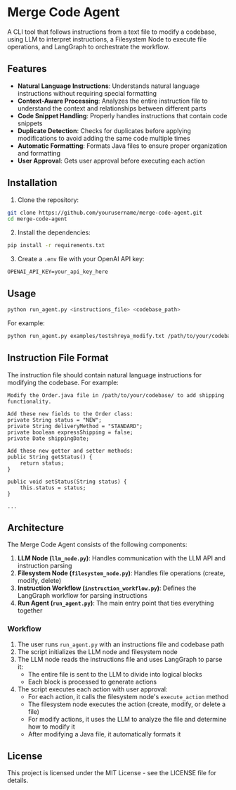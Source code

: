 # Merge Code Agent

A CLI tool that follows instructions from a text file to modify a codebase, using LLM to interpret instructions, a Filesystem Node to execute file operations, and LangGraph to orchestrate the workflow.

## Features

- **Natural Language Instructions**: Understands natural language instructions without requiring special formatting
- **Context-Aware Processing**: Analyzes the entire instruction file to understand the context and relationships between different parts
- **Code Snippet Handling**: Properly handles instructions that contain code snippets
- **Duplicate Detection**: Checks for duplicates before applying modifications to avoid adding the same code multiple times
- **Automatic Formatting**: Formats Java files to ensure proper organization and formatting
- **User Approval**: Gets user approval before executing each action

## Installation

1. Clone the repository:
```bash
git clone https://github.com/yourusername/merge-code-agent.git
cd merge-code-agent
```

2. Install the dependencies:
```bash
pip install -r requirements.txt
```

3. Create a `.env` file with your OpenAI API key:
```
OPENAI_API_KEY=your_api_key_here
```

## Usage

```bash
python run_agent.py <instructions_file> <codebase_path>
```

For example:
```bash
python run_agent.py examples/testshreya_modify.txt /path/to/your/codebase/
```

## Instruction File Format

The instruction file should contain natural language instructions for modifying the codebase. For example:

```
Modify the Order.java file in /path/to/your/codebase/ to add shipping functionality.

Add these new fields to the Order class:
private String status = "NEW";
private String deliveryMethod = "STANDARD";
private boolean expressShipping = false;
private Date shippingDate;

Add these new getter and setter methods:
public String getStatus() {
    return status;
}

public void setStatus(String status) {
    this.status = status;
}

...
```

## Architecture

The Merge Code Agent consists of the following components:

1. **LLM Node (`llm_node.py`)**: Handles communication with the LLM API and instruction parsing
2. **Filesystem Node (`filesystem_node.py`)**: Handles file operations (create, modify, delete)
3. **Instruction Workflow (`instruction_workflow.py`)**: Defines the LangGraph workflow for parsing instructions
4. **Run Agent (`run_agent.py`)**: The main entry point that ties everything together

### Workflow

1. The user runs `run_agent.py` with an instructions file and codebase path
2. The script initializes the LLM node and filesystem node
3. The LLM node reads the instructions file and uses LangGraph to parse it:
   - The entire file is sent to the LLM to divide into logical blocks
   - Each block is processed to generate actions
4. The script executes each action with user approval:
   - For each action, it calls the filesystem node's `execute_action` method
   - The filesystem node executes the action (create, modify, or delete a file)
   - For modify actions, it uses the LLM to analyze the file and determine how to modify it
   - After modifying a Java file, it automatically formats it

## License

This project is licensed under the MIT License - see the LICENSE file for details.
